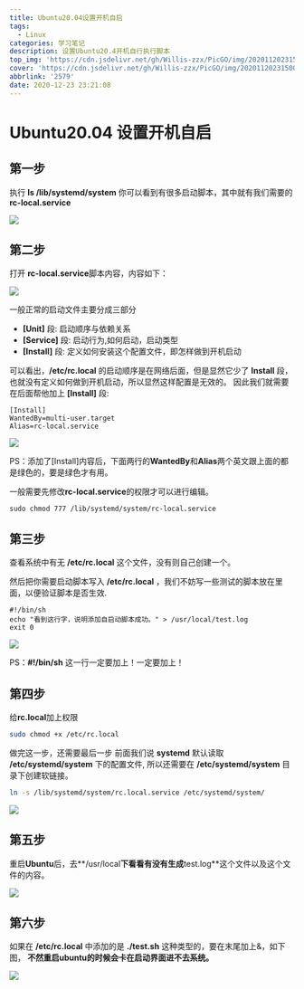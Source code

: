 ```yaml
---
title: Ubuntu20.04设置开机自启
tags:
  - Linux
categories: 学习笔记
description: 设置Ubuntu20.4开机自行执行脚本
top_img: 'https://cdn.jsdelivr.net/gh/Willis-zzx/PicGO/img/20201120231500.jpg'
cover: 'https://cdn.jsdelivr.net/gh/Willis-zzx/PicGO/img/20201120231500.jpg'
abbrlink: '2579'
date: 2020-12-23 23:21:08
---
```


# Ubuntu20.04 设置开机自启

## 第一步

执行 **ls /lib/systemd/system** 你可以看到有很多启动脚本，其中就有我们需要的 **rc-local.service**

![](https://cdn.jsdelivr.net/gh/Willis-zzx/PicGO/img/20201223232207.png)

## 第二步

打开 **rc-local.service**脚本内容，内容如下：

![](https://cdn.jsdelivr.net/gh/Willis-zzx/PicGO/img/20201223232257.png)

一般正常的启动文件主要分成三部分

- **[Unit]** 段: 启动顺序与依赖关系
- **[Service]** 段: 启动行为,如何启动，启动类型
- **[Install]** 段: 定义如何安装这个配置文件，即怎样做到开机启动

可以看出，**/etc/rc.local** 的启动顺序是在网络后面，但是显然它少了 **Install** 段，也就没有定义如何做到开机启动，所以显然这样配置是无效的。 因此我们就需要在后面帮他加上 **[Install]** 段:

```
[Install]
WantedBy=multi-user.target  
Alias=rc-local.service
```

![](https://cdn.jsdelivr.net/gh/Willis-zzx/PicGO/img/20201223232359.png)

PS：添加了[Install]内容后，下面两行的**WantedBy**和**Alias**两个英文跟上面的都是绿色的，要是绿色才有用。

一般需要先修改**rc-local.service**的权限才可以进行编辑。

```
sudo chmod 777 /lib/systemd/system/rc-local.service
```

## 第三步

查看系统中有无 **/etc/rc.local** 这个文件，没有则自己创建一个。

然后把你需要启动脚本写入 **/etc/rc.local** ，我们不妨写一些测试的脚本放在里面，以便验证脚本是否生效.

```shell
#!/bin/sh
echo "看到这行字，说明添加自启动脚本成功。" > /usr/local/test.log
exit 0
```

![](https://cdn.jsdelivr.net/gh/Willis-zzx/PicGO/img/20201223232505.png)

PS：**#!/bin/sh** 这一行一定要加上！一定要加上！

## 第四步

给**rc.local**加上权限

```bash
sudo chmod +x /etc/rc.local
```

做完这一步，还需要最后一步 前面我们说 **systemd** 默认读取 **/etc/systemd/system** 下的配置文件, 所以还需要在 **/etc/systemd/system** 目录下创建软链接。

```bash
ln -s /lib/systemd/system/rc.local.service /etc/systemd/system/ 
```

![](https://cdn.jsdelivr.net/gh/Willis-zzx/PicGO/img/20201223232632.png)

## 第五步

重启**Ubuntu**后，去**/usr/local**下看看有没有生成**test.log**这个文件以及这个文件的内容。

![](https://cdn.jsdelivr.net/gh/Willis-zzx/PicGO/img/20201223232706.png)

## 第六步

如果在 **/etc/rc.local** 中添加的是 **./test.sh** 这种类型的，要在末尾加上&，如下图， **不然重启ubuntu的时候会卡在启动界面进不去系统。** 

![](https://cdn.jsdelivr.net/gh/Willis-zzx/PicGO/img/20201223232744.png)